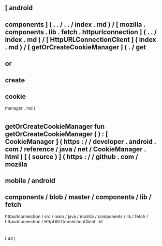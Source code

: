 [
android
-
components
]
(
.
.
/
.
.
/
index
.
md
)
/
[
mozilla
.
components
.
lib
.
fetch
.
httpurlconnection
]
(
.
.
/
index
.
md
)
/
[
HttpURLConnectionClient
]
(
index
.
md
)
/
[
getOrCreateCookieManager
]
(
.
/
get
-
or
-
create
-
cookie
-
manager
.
md
)
#
getOrCreateCookieManager
fun
getOrCreateCookieManager
(
)
:
[
CookieManager
]
(
https
:
/
/
developer
.
android
.
com
/
reference
/
java
/
net
/
CookieManager
.
html
)
[
(
source
)
]
(
https
:
/
/
github
.
com
/
mozilla
-
mobile
/
android
-
components
/
blob
/
master
/
components
/
lib
/
fetch
-
httpurlconnection
/
src
/
main
/
java
/
mozilla
/
components
/
lib
/
fetch
/
httpurlconnection
/
HttpURLConnectionClient
.
kt
#
L43
)
